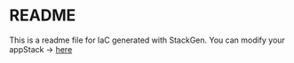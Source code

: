 # README
This is a readme file for IaC generated with StackGen.
You can modify your appStack -> [here](http://main.dev.stackgen.com/appstacks/1e1f3d95-c77b-408f-afbf-7ad0731293eb)
